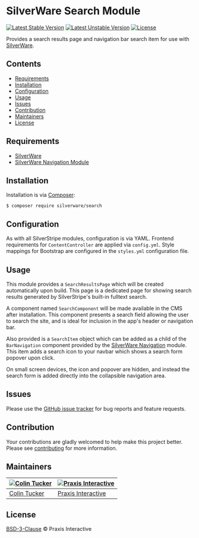 # SilverWare Search Module

[![Latest Stable Version](https://poser.pugx.org/silverware/search/v/stable)](https://packagist.org/packages/silverware/search)
[![Latest Unstable Version](https://poser.pugx.org/silverware/search/v/unstable)](https://packagist.org/packages/silverware/search)
[![License](https://poser.pugx.org/silverware/search/license)](https://packagist.org/packages/silverware/search)

Provides a search results page and navigation bar search item for use with [SilverWare][silverware].

## Contents

- [Requirements](#requirements)
- [Installation](#installation)
- [Configuration](#configuration)
- [Usage](#usage)
- [Issues](#issues)
- [Contribution](#contribution)
- [Maintainers](#maintainers)
- [License](#license)

## Requirements

- [SilverWare][silverware]
- [SilverWare Navigation Module][silverware-navigation]

## Installation

Installation is via [Composer][composer]:

```
$ composer require silverware/search
```

## Configuration

As with all SilverStripe modules, configuration is via YAML.
Frontend requirements for `ContentController` are applied via `config.yml`.
Style mappings for Bootstrap are configured in the `styles.yml` configuration file.

## Usage

This module provides a `SearchResultsPage` which will be created automatically upon
build. This page is a dedicated page for showing search results generated by SilverStripe's
built-in fulltext search.

A component named `SearchComponent` will be made available in the CMS after installation.
This component presents a search field allowing the user to search the site, and is ideal
for inclusion in the app's header or navigation bar.

Also provided is a `SearchItem` object which can be added as a child of the `BarNavigation`
component provided by the [SilverWare Navigation][silverware-navigation] module. This item
adds a search icon to your navbar which shows a search form popover upon click.

On small screen devices, the icon and popover are hidden, and instead the search form is
added directly into the collapsible navigation area.

## Issues

Please use the [GitHub issue tracker][issues] for bug reports and feature requests.

## Contribution

Your contributions are gladly welcomed to help make this project better.
Please see [contributing](CONTRIBUTING.md) for more information.

## Maintainers

[![Colin Tucker](https://avatars3.githubusercontent.com/u/1853705?s=144)](https://github.com/colintucker) | [![Praxis Interactive](https://avatars2.githubusercontent.com/u/1782612?s=144)](https://www.praxis.net.au)
---|---
[Colin Tucker](https://github.com/colintucker) | [Praxis Interactive](https://www.praxis.net.au)

## License

[BSD-3-Clause](LICENSE.md) &copy; Praxis Interactive

[silverware]: https://github.com/praxisnetau/silverware
[silverware-navigation]: https://github.com/praxisnetau/silverware-navigation
[composer]: https://getcomposer.org
[issues]: https://github.com/praxisnetau/silverware-search/issues
